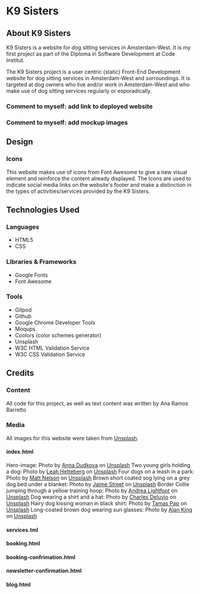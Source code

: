# K9 Sisters

## About K9 Sisters

K9 Sisters is a website for dog sitting services in Amsterdam-West. It is my first project as part of the Diploma in Software Development at Code Institut.

The K9 Sisters project is a user centric (static) Front-End Development website for dog sitting services in Amsterdam-West and sorroundings. It is targeted at dog owners who live and/or work in Amsterdam-West and who make use of dog sitting services regularly or esporadically. 

### Comment to myself: add link to deployed website
### Comment to myself: add mockup images

## Design

### Icons
This website makes use of icons from Font Awesome to give a new visual element and reinforce the content already displayed. The Icons are used to indicate social media links on the website's footer and make a distinction in the types of activities/services provided by the K9 Sisters.

## Technologies Used
### Languages
- HTML5
- CSS

### Libraries & Frameworks
 - Google Fonts
 - Font Awesome

 ### Tools
 - Gitpod
 - Github
 - Google Chrome Developer Tools
 - Moqups
 - Coolors (color schemes generator)
 - Unsplash
 - W3C HTML Validation Service
 - W3C CSS Validation Service

 ## Credits

 ### Content
 All code for this project, as well as text content was written by Ana Ramos Barretto

 ### Media
All images for this website were taken from [Unsplash](https://unsplash.com/).

#### index.html

Hero-image: Photo by [Anna Dudkova](https://unsplash.com/@annadudkova) on [Unsplash](https://unsplash.com/)
Two young girls holding a dog: Photo by [Leah Hetteberg](https://unsplash.com/@leahhetteberg) on [Unsplash](https://unsplash.com/)
Four dogs on a leash in a park: Photo by [Matt Nelson](https://unsplash.com/@mnelson) on [Unsplash](https://unsplash.com/)
Brown short coated sog lying on a grey dog bed under a blanket: Photo by [Jaime Street](https://unsplash.com/@jamie452) on [Unsplash](https://unsplash.com/)
Border Collie jumping through a yellow training hoop: Photo by [Andrea Lightfoot](https://unsplash.com/@andreaelphotography) on [Unsplash](https://unsplash.com/)
Dog wearing a shirt and a hat: Photo by [Charles Deluvio](https://unsplash.com/@charlesdeluvio) on [Unsplash](https://unsplash.com/)
Hairy dog kissing woman in black shirt: Photo by [Tamas Pap](https://unsplash.com/@tamasp) on [Unsplash](https://unsplash.com/)
Long-coated brown dog wearing sun glasses: Photo by [Alan King](https://unsplash.com/@alanking) on [Unsplash](https://unsplash.com/)

#### services.tml

#### booking.html

#### booking-confrimation.html

#### newsletter-confirmation.html

#### blog.html


